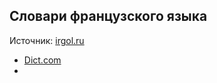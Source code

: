 ## Словари французского языка
Источник: [irgol.ru](http://irgol.ru/onlajn-slovari-frantsuzskogo-yazyka/) 
- [Dict.com](https://www.dict.com/French-English)
- 